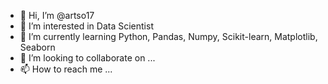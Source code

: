 - 👋 Hi, I’m @artso17
- 👀 I’m interested in Data Scientist
- 🌱 I’m currently learning Python, Pandas, Numpy, Scikit-learn, Matplotlib, Seaborn
- 💞️ I’m looking to collaborate on ...
- 📫 How to reach me ...

<!---
artso17/artso17 is a ✨ special ✨ repository because its `README.md` (this file) appears on your GitHub profile.
You can click the Preview link to take a look at your changes.
--->
